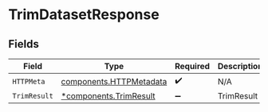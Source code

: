 # TrimDatasetResponse


## Fields

| Field                                                              | Type                                                               | Required                                                           | Description                                                        |
| ------------------------------------------------------------------ | ------------------------------------------------------------------ | ------------------------------------------------------------------ | ------------------------------------------------------------------ |
| `HTTPMeta`                                                         | [components.HTTPMetadata](../../models/components/httpmetadata.md) | :heavy_check_mark:                                                 | N/A                                                                |
| `TrimResult`                                                       | [*components.TrimResult](../../models/components/trimresult.md)    | :heavy_minus_sign:                                                 | TrimResult                                                         |